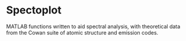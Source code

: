 # Spectoplot
MATLAB functions written to aid spectral analysis, with theoretical data from the Cowan suite of atomic structure and emission codes.
